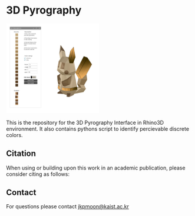 # 3D Pyrography

<p align="left">
<img src="3Dpyrography.JPG" width="50%" />
</p>

This is the repository for the 3D Pyrography Interface in Rhino3D environment. 
It also contains pythons script to identify percievable discrete colors.




## Citation
When using or building upon this work in an academic publication, please consider citing as follows:

## Contact
For questions please contact jkpmoon@kaist.ac.kr